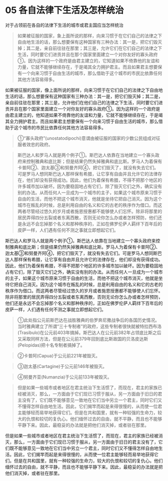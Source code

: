 # 05 各自法律下生活及怎样统治

对于占领前在各自的法律下生活的城市或君主国应当怎样统治

> 如果被征服的国家，象上面所说的那样，向来习惯于在它们自己的法律之下自由地生活的话，那么想要保有这种国家有三种办法：其一是，把它们毁灭掉；其二是，亲自前往驻在那里；其三是，允许它们在它们自己的法律之下生活，同时要它们进贡并且在那个国家里面建立一个对你友好的寡头政府①。因为这样的一个政府是由君主建立的，它知道如果不倚靠他的友谊和力量，它就不能够继续存在，于是竭其全力拥护君主。而且如果君主想要保有一个向来习惯于自由生活的城市，那么借助于这个城市的市民比依靠任何其他方法容易得多。

如果被征服的国家，像上面所说的那样，向来习惯于在它们自己的法律之下自由地生活的话，那么想要保有这种国家有三种办法：其一是，把它们毁灭掉；其二是，亲自前往驻在那里；其三是，允许他们在他们自己的法律之下生活，同时要它们进贡并且在那个国家里面建立一个对你友好的寡头政府①。因为这样的一个政府是由君主建立的，他知道如果不倚靠他的友谊和力量，它就不能够继续存在，于是竭其全力拥护君主。而且如果君主想要保有一个向来习惯于自由生活的城市，那么借助于这个城市的市民比依靠任何其他方法容易得多。

> ①“寡头政府”(unostatodipochi)意谓由被征服的国家的少数公民组成对征服者效忠的政府。

> 斯巴达人和罗马人就是两个例子①。斯巴达人依靠在当地建立一个寡头政府来控制雅典和底比斯；但是结果仍然失掉雅典和底比斯。罗马人为着保有卡普阿②、迦太基③和努曼齐阿④，把它们毁灭了，就没有失去它们。可是罗马人想同斯巴达人那样保有希腊，让它享有自由并且允许它的法律存在，他们却没有获得成功。因此，他们为着保有希腊，不得不把那个地区的许多城市加以破坏。因为要稳固地占有它们，除了毁灭它们之外，确实没有别的办法。从而任何人一旦成为一个城市的主子，如果这个城市原来习惯于自由的生活，而他不把这个城市消灭，他就是坐待它把自己消灭。因为这个城市在叛乱的时候，总是利用自由的名义和它的古老的秩序作为借口。而这两者尽管经过悠久的岁月或者施恩授惠都不能够使人们忘怀。除非将那里的居民弄得四分五裂或者东离西散，否则无论你怎么办或者怎样预防，他们还是永远不会忘掉那个名义和那种秩序的，正如在佛罗伦萨人羁绊下百年后的皮萨一样，人们遇有任何不测之事就立即想起它们。

斯巴达人和罗马人就是两个例子①。斯巴达人依靠在当地建立一个寡头政府来控制雅典和底比斯；但是结果仍然失掉雅典和底比斯。罗马人为着保有卡普阿②、迦太基③和努曼齐阿④，把它们毁灭了，就没有失去它们。可是罗马人想同斯巴达人那样保有希腊，让它享有自由并且允许它的法律存在，他们却没有获得成功。因此，他们为着保有希腊，不得不把那个地区的许多城市加以破坏。因为要稳固地占有它们，除了毁灭它们之外，确实没有别的办法。从而任何人一旦成为一个城市的主子，如果这个城市原来习惯于自由的生活，而他不把这个城市消灭，他就是坐待它把自己消灭。因为这个城市在叛乱的时候，总是利用自由的名义和它的古老的秩序作为借口。而这两者尽管经过悠久的岁月或者施恩授惠都不能够使人们忘怀。除非将那里的居民弄得四分五裂或者东离西散，否则无论你怎么办或者怎样预防，他们还是永远不会忘掉那个名义和那种秩序的，正如在佛罗伦萨人羁绊下百年后的皮萨一样，人们遇有任何不测之事就立即想起它们。

> ①此处指公元前斯巴达在战胜雅典的伯罗奔尼撒战争后的各国历史情况。当时雅典建立了所谓“三十专制者”的政府，这些专制者很快就被特拉西布洛(Trasibulo)在公元前403年搞掉。斯巴达人在公元前382年占领底比斯之后又采取同样方法，但是在公元前379年回到底比斯故国的贝洛皮达斯(Pelopidas)把十名专制者搞掉了。

> ②卡普阿(Capua)于公元前221年被毁灭。

> ③迦太基(Cartagine)于公元前146年被毁灭。

> ④努曼齐亚(Numanzia)于公元前133年被毁灭。

> 但是如果一些城市或者地区在君主统治下生活惯了，而现在，君主的家族已经被消灭，那么，一方面由于它们现已习惯于服从，另一方面由于旧日的君主没有了，它们既不能够意见一致地在它们当中另立一个君主，同时它们又不懂得怎样自由地生活。因此，它们揭竿而起是来得很慢的，从而使一位君主能够轻而易举地获得它们。但是在共和国里，就有一种较强的生命力，较大的仇恨和较切的复仇心。他们缅怀过去的自由，就不平静，而且也不能够平静下来。因此，最稳妥的办法就是把他们消灭掉，或者驻在那里。

但是如果一些城市或者地区在君主统治下生活惯了，而现在，君主的家族已经被消灭，那么，一方面由于它们现已习惯于服从，另一方面由于旧日的君主没有了，它们既不能够意见一致地在它们当中另立一个君主，同时它们又不懂得怎样自由地生活。因此，它们揭竿而起是来得很慢的，从而使一位君主能够轻而易举地获得它们。但是在共和国里，就有一种较强的生命力，较大的仇恨和较切的复仇心。他们缅怀过去的自由，就不平静，而且也不能够平静下来。因此，最稳妥的办法就是把他们消灭掉，或者驻在那里。
